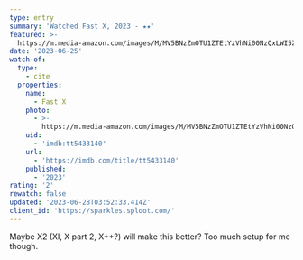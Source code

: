```yaml
---
type: entry
summary: 'Watched Fast X, 2023 - ★★'
featured: >-
  https://m.media-amazon.com/images/M/MV5BNzZmOTU1ZTEtYzVhNi00NzQxLWI5ZjAtNWNhNjEwY2E3YmZjXkEyXkFqcGdeQXVyODk4OTc3MTY@._V1_SX300.jpg
date: '2023-06-25'
watch-of:
  type:
    - cite
  properties:
    name:
      - Fast X
    photo:
      - >-
        https://m.media-amazon.com/images/M/MV5BNzZmOTU1ZTEtYzVhNi00NzQxLWI5ZjAtNWNhNjEwY2E3YmZjXkEyXkFqcGdeQXVyODk4OTc3MTY@._V1_SX300.jpg
    uid:
      - 'imdb:tt5433140'
    url:
      - 'https://imdb.com/title/tt5433140'
    published:
      - '2023'
rating: '2'
rewatch: false
updated: '2023-06-28T03:52:33.414Z'
client_id: 'https://sparkles.sploot.com/'
---
```

Maybe X2 (XI, X part 2, X++?) will make this better? Too much setup for me though.
